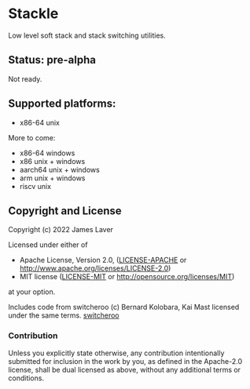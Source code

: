 # Stackle

Low level soft stack and stack switching utilities.

## Status: pre-alpha

Not ready.

## Supported platforms:

* x86-64 unix

More to come:
* x86-64 windows
* x86 unix + windows
* aarch64 unix + windows
* arm unix + windows
* riscv unix

## Copyright and License

Copyright (c) 2022 James Laver

Licensed under either of

- Apache License, Version 2.0, ([LICENSE-APACHE](LICENSE-APACHE) or http://www.apache.org/licenses/LICENSE-2.0)
- MIT license ([LICENSE-MIT](LICENSE-MIT) or http://opensource.org/licenses/MIT)

at your option.

Includes code from switcheroo (c) Bernard Kolobara, Kai Mast licensed
under the same terms. [switcheroo](https://github.com/lunatic-solutions/async-wormhole/)

### Contribution

Unless you explicitly state otherwise, any contribution intentionally
submitted for inclusion in the work by you, as defined in the Apache-2.0
license, shall be dual licensed as above, without any additional terms or
conditions.

